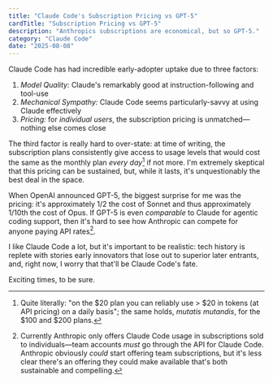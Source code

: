 ```yaml
---
title: "Claude Code's Subscription Pricing vs GPT-5"
cardTitle: "Subscription Pricing vs GPT-5"
description: "Anthropics subscriptions are economical, but so GPT-5."
category: "Claude Code"
date: "2025-08-08"
---
```


Claude Code has had incredible early-adopter uptake due to three factors:

1. *Model Quality:* Claude's remarkably good at instruction-following and tool-use
2. *Mechanical Sympathy:* Claude Code seems particularly-savvy at using Claude effectively
3. *Pricing:* for *individual users*, the subscription pricing is unmatched—nothing else comes close 

The third factor is really hard to over-state: at time of writing, the subscription plans consistently give access to usage levels that would cost the same as the monthly plan *every day*[^1] if not more. I'm extremely skeptical that this pricing can be sustained, but, while it lasts, it's unquestionably the best deal in the space.

[^1]: Quite literally: "on the $20 plan you can reliably use > $20 in tokens (at API pricing) on a daily basis"; the same holds, *mutatis mutandis*, for the $100 and $200 plans.

When OpenAI announced GPT-5, the biggest surprise for me was the pricing: it's approximately 1/2 the cost of Sonnet and thus approximately 1/10th the cost of Opus. 
If GPT-5 is even *comparable* to Claude for agentic coding support, then it's hard to see how Anthropic can compete for anyone paying API rates[^2].

I like Claude Code a lot, but it's important to be realistic: tech history is replete with stories early innovators that lose out to superior later entrants, and, right now, I worry that that'll be Claude Code's fate.

Exciting times, to be sure.

[^2]: Currently Anthropic only offers Claude Code usage in subscriptions sold to individuals—team accounts *must* go through the API for Claude Code. Anthropic obviously *could* start offering team subscriptions, but it's less clear there's an offering they could make available that's both sustainable and compelling.
